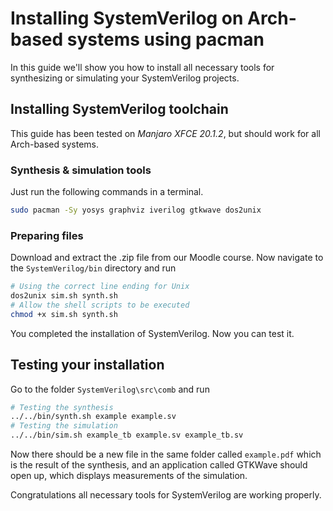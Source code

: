 # Installing SystemVerilog on Arch-based systems using pacman

In this guide we'll show you how to install all necessary tools for synthesizing or simulating your SystemVerilog projects.

## Installing SystemVerilog toolchain

This guide has been tested on *Manjaro XFCE 20.1.2*, but should work for all Arch-based systems.

### Synthesis & simulation tools
Just run the following commands in a terminal.
```sh
sudo pacman -Sy yosys graphviz iverilog gtkwave dos2unix
```

### Preparing files
Download and extract the .zip file from our Moodle course.
Now navigate to the `SystemVerilog/bin` directory and run
```sh
# Using the correct line ending for Unix
dos2unix sim.sh synth.sh
# Allow the shell scripts to be executed
chmod +x sim.sh synth.sh
```

You completed the installation of SystemVerilog. Now you can test it.

## Testing your installation

Go to the folder `SystemVerilog\src\comb` and run
```sh
# Testing the synthesis
../../bin/synth.sh example example.sv
# Testing the simulation
../../bin/sim.sh example_tb example.sv example_tb.sv
```

Now there should be a new file in the same folder called `example.pdf` which is the result of the synthesis, 
and an application called GTKWave should open up, which displays measurements of the simulation.

Congratulations all necessary tools for SystemVerilog are working properly.